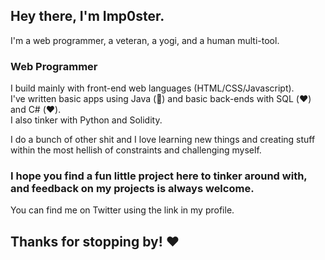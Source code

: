 ## Hey there, I'm Imp0ster.

I'm a web programmer, a veteran, a yogi, and a human multi-tool.

### Web Programmer

I build mainly with front-end web languages (HTML/CSS/Javascript).   
I've written basic apps using Java (🤮) and basic back-ends with SQL (❤️) and C# (❤️).  
I also tinker with Python and Solidity.

I do a bunch of other shit and I love learning new things and creating stuff within the most hellish of constraints and challenging myself.  

### I hope you find a fun little project here to tinker around with, and feedback on my projects is always welcome.

You can find me on Twitter using the link in my profile.

## Thanks for stopping by! ❤️

